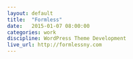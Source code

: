 ```yaml
---
layout: default
title:  "Formless"
date:   2015-01-07 08:00:00
categories: work
discipline: WordPress Theme Development
live_url: http://formlessny.com
---
```

